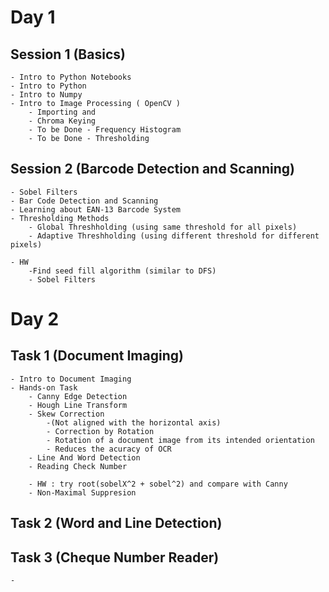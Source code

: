 # Day 1

## Session 1 (Basics)
    - Intro to Python Notebooks
    - Intro to Python
    - Intro to Numpy
    - Intro to Image Processing ( OpenCV )
        - Importing and 
        - Chroma Keying
        - To be Done - Frequency Histogram
        - To be Done - Thresholding 

## Session 2 (Barcode Detection and Scanning)
    - Sobel Filters
    - Bar Code Detection and Scanning
    - Learning about EAN-13 Barcode System
    - Thresholding Methods
        - Global Threshholding (using same threshold for all pixels)
        - Adaptive Threshholding (using different threshold for different pixels)

    - HW 
        -Find seed fill algorithm (similar to DFS)
        - Sobel Filters



# Day 2

## Task 1 (Document Imaging) 
    - Intro to Document Imaging
    - Hands-on Task
        - Canny Edge Detection
        - Hough Line Transform
        - Skew Correction
            -(Not aligned with the horizontal axis)
            - Correction by Rotation 
            - Rotation of a document image from its intended orientation
            - Reduces the acuracy of OCR
        - Line And Word Detection
        - Reading Check Number

        - HW : try root(sobelX^2 + sobel^2) and compare with Canny
        - Non-Maximal Suppresion

## Task 2 (Word and Line Detection)

## Task 3 (Cheque Number Reader)
    - 